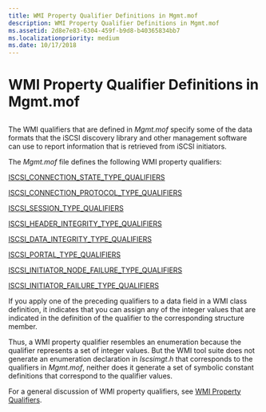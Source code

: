 ```yaml
---
title: WMI Property Qualifier Definitions in Mgmt.mof
description: WMI Property Qualifier Definitions in Mgmt.mof
ms.assetid: 2d8e7e83-6304-459f-b9d8-b40365834bb7
ms.localizationpriority: medium
ms.date: 10/17/2018
---
```


# WMI Property Qualifier Definitions in Mgmt.mof


## <span id="ddk_wmi_property_qualifier_definitions_in_mgmt_mof_kr"></span><span id="DDK_WMI_PROPERTY_QUALIFIER_DEFINITIONS_IN_MGMT_MOF_KR"></span>


The WMI qualifiers that are defined in *Mgmt.mof* specify some of the data formats that the iSCSI discovery library and other management software can use to report information that is retrieved from iSCSI initiators.

The *Mgmt.mof* file defines the following WMI property qualifiers:

[ISCSI\_CONNECTION\_STATE\_TYPE\_QUALIFIERS](iscsi-connection-state-type-qualifiers.md)

[ISCSI\_CONNECTION\_PROTOCOL\_TYPE\_QUALIFIERS](iscsi-connection-protocol-type-qualifiers.md)

[ISCSI\_SESSION\_TYPE\_QUALIFIERS](iscsi-session-type-qualifiers.md)

[ISCSI\_HEADER\_INTEGRITY\_TYPE\_QUALIFIERS](iscsi-header-integrity-type-qualifiers.md)

[ISCSI\_DATA\_INTEGRITY\_TYPE\_QUALIFIERS](iscsi-data-integrity-type-qualifiers.md)

[ISCSI\_PORTAL\_TYPE\_QUALIFIERS](iscsi-portal-type-qualifiers.md)

[ISCSI\_INITIATOR\_NODE\_FAILURE\_TYPE\_QUALIFIERS](iscsi-initiator-node-failure-type-qualifiers.md)

[ISCSI\_INITIATOR\_FAILURE\_TYPE\_QUALIFIERS](iscsi-initiator-failure-type-qualifiers.md)

If you apply one of the preceding qualifiers to a data field in a WMI class definition, it indicates that you can assign any of the integer values that are indicated in the definition of the qualifier to the corresponding structure member.

Thus, a WMI property qualifier resembles an enumeration because the qualifier represents a set of integer values. But the WMI tool suite does not generate an enumeration declaration in *Iscsimgt.h* that corresponds to the qualifiers in *Mgmt.mof*, neither does it generate a set of symbolic constant definitions that correspond to the qualifier values.

For a general discussion of WMI property qualifiers, see [WMI Property Qualifiers](../kernel/wmi-property-qualifiers.md).

 

